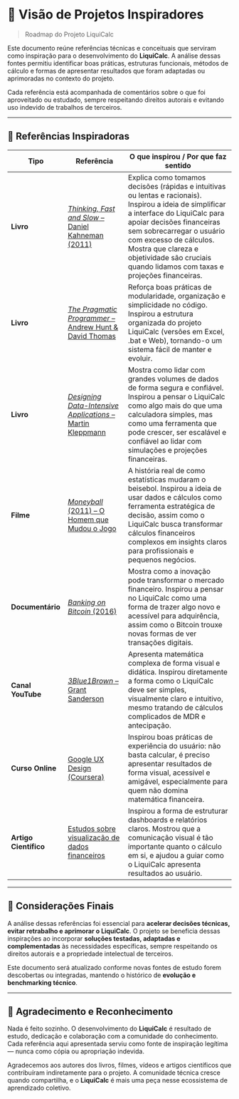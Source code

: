 # 📌 Visão de Projetos Inspiradores

> Roadmap do Projeto LiquiCalc

Este documento reúne referências técnicas e conceituais que serviram como inspiração para o desenvolvimento do **LiquiCalc**. A análise dessas fontes permitiu identificar boas práticas, estruturas funcionais, métodos de cálculo e formas de apresentar resultados que foram adaptadas ou aprimoradas no contexto do projeto.

Cada referência está acompanhada de comentários sobre o que foi aproveitado ou estudado, sempre respeitando direitos autorais e evitando uso indevido de trabalhos de terceiros.

---

## 🔗 Referências Inspiradoras

| **Tipo**              | **Referência**                                                                                                                                                                                                                         | **O que inspirou / Por que faz sentido**                                                                                                                                                                                                                                                                                    |
| --------------------- | -------------------------------------------------------------------------------------------------------------------------------------------------------------------------------------------------------------------------------------- | --------------------------------------------------------------------------------------------------------------------------------------------------------------------------------------------------------------------------------------------------------------------------------------------------------------------------- |
| **Livro**             | [*Thinking, Fast and Slow* – Daniel Kahneman (2011)](https://nae.com.pt/wp-content/uploads/Rapido-e-Devagar-Daniel-Kahneman.pdf)                                                                              | Explica como tomamos decisões (rápidas e intuitivas ou lentas e racionais). Inspirou a ideia de simplificar a interface do LiquiCalc para apoiar decisões financeiras sem sobrecarregar o usuário com excesso de cálculos. Mostra que clareza e objetividade são cruciais quando lidamos com taxas e projeções financeiras. |
| **Livro**             | [*The Pragmatic Programmer* – Andrew Hunt & David Thomas](https://pragprog.com/titles/tpp20/the-pragmatic-programmer-20th-anniversary-edition/?utm_source=chatgpt.com)                                                                 | Reforça boas práticas de modularidade, organização e simplicidade no código. Inspirou a estrutura organizada do projeto LiquiCalc (versões em Excel, .bat e Web), tornando-o um sistema fácil de manter e evoluir.                                                                                                          |
| **Livro**             | [*Designing Data-Intensive Applications* – Martin Kleppmann](https://github.com/samayun/devbooks/blob/master/Designing%20Data-Intensive%20Applications%20The%20Big%20Ideas%20Behind%20Reliable%2C%20Scalable%2C%20and%20Maintainable%20Systems%20(%20PDFDrive%20).pdf)                                                         | Mostra como lidar com grandes volumes de dados de forma segura e confiável. Inspirou a pensar o LiquiCalc como algo mais do que uma calculadora simples, mas como uma ferramenta que pode crescer, ser escalável e confiável ao lidar com simulações e projeções financeiras.                                               |
| **Filme**             | [*Moneyball* (2011) – O Homem que Mudou o Jogo](https://www.google.com/search?q=O+Homem+Que+Mudou+o+Jogo&oq=O+Homem+Que+Mudou+o+Jogo&gs_lcrp=EgZjaHJvbWUqDggAEEUYJxg7GIAEGIoFMg4IABBFGCcYOxiABBiKBTIKCAEQLhixAxiABDIHCAIQABiABDIHCAMQABiABDIHCAQQABiABDIGCAUQRRg8MgYIBhBFGDwyBggHEEUYPNIBBzIyOGowajeoAgCwAgA&sourceid=chrome&ie=UTF-8)                                                                                                                                                 | A história real de como estatísticas mudaram o beisebol. Inspirou a ideia de usar dados e cálculos como ferramenta estratégica de decisão, assim como o LiquiCalc busca transformar cálculos financeiros complexos em insights claros para profissionais e pequenos negócios.                                               |
| **Documentário**      | [*Banking on Bitcoin* (2016)](https://www.google.com/search?q=Banco+ou+Bitcoin&oq=Banco+ou+Bitcoin&gs_lcrp=EgZjaHJvbWUyDAgAEEUYORjjAhiABDIHCAEQLhiABDIICAIQABgWGB4yCAgDEAAYFhgeMggIBBAAGBYYHjIGCAUQRRg9MgYIBhBFGD0yBggHEEUYPdIBBzIzMmowajeoAgCwAgA&sourceid=chrome&ie=UTF-8)                                                                                                                                                                   | Mostra como a inovação pode transformar o mercado financeiro. Inspirou a pensar no LiquiCalc como uma forma de trazer algo novo e acessível para adquirência, assim como o Bitcoin trouxe novas formas de ver transações digitais.                                                                                          |
| **Canal YouTube**     | [*3Blue1Brown* – Grant Sanderson](https://www.youtube.com/c/3blue1brown)                                                                                                                                                               | Apresenta matemática complexa de forma visual e didática. Inspirou diretamente a forma como o LiquiCalc deve ser simples, visualmente claro e intuitivo, mesmo tratando de cálculos complicados de MDR e antecipação.                                                                                                       |
| **Curso Online**      | [Google UX Design (Coursera)](https://www.coursera.org/professional-certificates/google-ux-design?utm_source=chatgpt.com)                                                                                                              | Inspirou boas práticas de experiência do usuário: não basta calcular, é preciso apresentar resultados de forma visual, acessível e amigável, especialmente para quem não domina matemática financeira.                                                                                                                      |
| **Artigo Científico** | [Estudos sobre visualização de dados financeiros](https://bdta.abcd.usp.br/directbitstream/1cac4ff6-9280-4ec4-b3cb-e792735b3fa9/Mercado%20de%20adquirencia%20brasileiro%20para%20pequenos%20empreendedores.pdf?utm_source=chatgpt.com) | Inspirou a forma de estruturar dashboards e relatórios claros. Mostrou que a comunicação visual é tão importante quanto o cálculo em si, e ajudou a guiar como o LiquiCalc apresenta resultados ao usuário.                                                                                                                 |      

---

## 📎 Considerações Finais

A análise dessas referências foi essencial para **acelerar decisões técnicas, evitar retrabalho e aprimorar o LiquiCalc**. O projeto se beneficia dessas inspirações ao incorporar **soluções testadas, adaptadas e complementadas** às necessidades específicas, sempre respeitando os direitos autorais e a propriedade intelectual de terceiros.

Este documento será atualizado conforme novas fontes de estudo forem descobertas ou integradas, mantendo o histórico de **evolução e benchmarking técnico**.

---

## 🙏 Agradecimento e Reconhecimento

Nada é feito sozinho. O desenvolvimento do **LiquiCalc** é resultado de estudo, dedicação e colaboração com a comunidade do conhecimento. Cada referência aqui apresentada serviu como fonte de inspiração legítima — nunca como cópia ou apropriação indevida.

Agradecemos aos autores dos livros, filmes, vídeos e artigos científicos que contribuíram indiretamente para o projeto. A comunidade técnica cresce quando compartilha, e o **LiquiCalc** é mais uma peça nesse ecossistema de aprendizado coletivo.

